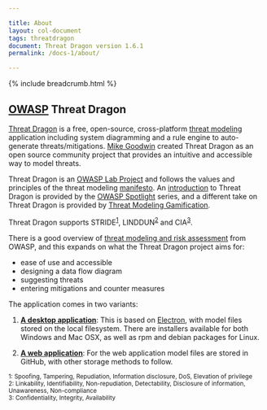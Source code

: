 ```yaml
---

title: About
layout: col-document
tags: threatdragon
document: Threat Dragon version 1.6.1
permalink: /docs-1/about/

---
```


{% include breadcrumb.html %}
## [OWASP](https://www.owasp.org) Threat Dragon

[Threat Dragon](http://owasp.org/www-project-threat-dragon) is a free, open-source, 
cross-platform [threat modeling](https://owasp.org/www-community/Threat_Modeling)
application including system diagramming and a rule engine to auto-generate threats/mitigations.
[Mike Goodwin](https://github.com/mike-goodwin) created Threat Dragon as an open source community project
that provides an intuitive and accessible way to model threats.

Threat Dragon is an [OWASP Lab Project](https://owasp.org/www-project-threat-dragon/)
and follows the values and principles of the threat modeling [manifesto](https://www.threatmodelingmanifesto.org/).
An [introduction](https://www.youtube.com/watch?v=hUOAoc6QGJo) to Threat Dragon is provided by
the [OWASP Spotlight](https://www.youtube.com/playlist?list=PLUKo5k_oSrfOTl27gUmk2o-NBKvkTGw0T) series,
and a different take on Threat Dragon is provided by [Threat Modeling Gamification](https://www.youtube.com/watch?v=u2tmLrwv-nc).

Threat Dragon supports STRIDE<sup>[1](#footnote1)</sup>, LINDDUN<sup>[2](#footnote2)</sup> and CIA<sup>[3](#footnote3)</sup>.

There is a good overview of [threat modeling and risk assessment](https://owasp.org/www-community/Application_Threat_Modeling)
from OWASP, and this expands on what the Threat Dragon project aims for: 
* ease of use and accessible
* designing a data flow diagram
* suggesting threats
* entering mitigations and counter measures

The application comes in two variants:

1. [**A desktop application**](https://github.com/OWASP/threat-dragon/releases): This is based on
[Electron](https://electron.atom.io/), with model files stored on the local filesystem.
There are installers available for both Windows and Mac OSX, as well as rpm and debian packages for Linux.

1. [**A web application**](https://github.com/owasp/threat-dragon/releases): For the web application model files
are stored in GitHub, with other storage methods to follow.

<sup><a name="footnote1">1</a>: Spoofing, Tampering, Repudiation, Information disclosure, DoS, Elevation of privilege</sup><br>
<sup><a name="footnote2">2</a>: Linkability, Identifiability, Non-repudiation, Detectability, Disclosure of information, Unawareness, Non-compliance</sup><br>
<sup><a name="footnote3">3</a>: Confidentiality, Integrity, Availability</sup><br>
